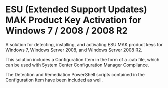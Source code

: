 # ESU (Extended Support Updates) MAK Product Key Activation for Windows 7 / 2008 / 2008 R2

A solution for detecting, installing, and activating ESU MAK product keys for Windows 7, Windows Server 2008, and Windows Server 2008 R2.

This solution includes a Configuration Item in the form of a .cab file, which can be used with System Center Configuration Manager Compliance.

The Detection and Remediation PowerShell scripts contained in the Configuration Item have been included as well.
